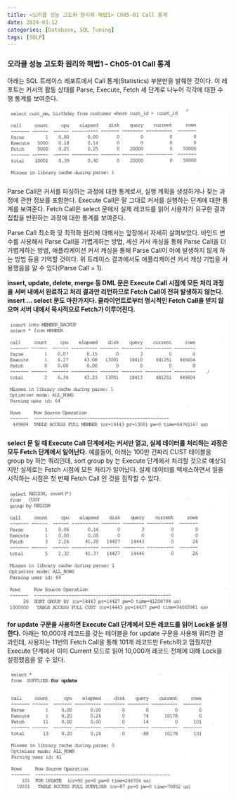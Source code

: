 ```yaml
---
title: <오라클 성능 고도화 원리와 해법1> Ch05-01 Call 통계
date: 2024-03-12
categories: [Database, SQL Tuning]
tags: [SQLP]
---
```


### 오라클 성능 고도화 원리와 해법1 - Ch05-01 Call 통계

아래는 SQL 트레이스 레포트에서 Call 통계(Statistics) 부분만을 발췌한 것이다. 이 레포트는 커서의 활동 상태를 Parse, Execute, Fetch 세 단계로 나누어 각각에 대한 수행 통계를 보여준다.

![](/assets/images/sqlp/sqlp1-05-01-statistics1.png)

Parse Call은 커서를 파싱하는 과정에 대한 통계로서, 실행 계획을 생성하거나 찾는 과정에 관한 정보를 포함한다. Execute Call은 말 그대로 커서를 실행하는 단계에 대한 통계를 보여준다. Fetch Call은 select 문에서 실제 레코드를 읽어 사용자가 요구한 결과 집합을 반환하는 과정에 대한 통계를 보여준다.

Parse Call 최소화 및 최적화 원리에 대해서는 앞장에서 자세히 살펴보았다. 바인드 변수를 사용해서 Parse Call을 가볍게하는 방법, 세션 커서 캐싱을 통해 Parse Call을 더 가볍게하는 방법, 애플리케이션 커서 캐싱을 통해 Parse Call이 아예 발생하지 않게 하는 방법 등을 기억할 것이다. 위 트레이스 결과에서도 애플리케이션 커서 캐싱 기법을 사용했음을 알 수 있다(Parse Call = 1).

**insert, update, delete, merge 등 DML 문은 Execute Call 시점에 모든 처리 과정을 서버 내에서 완료하고 처리 결과만 리턴하므로 Fetch Call이 전혀 발생하지 않는다. insert ... select 문도 마찬가지다. 클라이언트로부터 명시적인 Fetch Call을 받지 않으며 서버 내에서 묵시적으로 Fetch가 이루어진다.**

![](/assets/images/sqlp/sqlp1-05-01-statistics2.png)

**select 문 일 때 Execute Call 단계에서는 커서만 열고, 실제 데이터를 처리하는 과정은 모두 Fetch 단계에서 일어난다.** 예를들어, 아래는 100만 건짜리 CUST 테이블을 group by 하는 쿼리인데, sort group by 는 Execute 단계에서 처리할 것으로 예상되지만 실제로는 Fetch 시점에 모든 처리가 일어났다. 실제 데이터를 액세스하면서 일을 시작하는 시점은 첫 번째 Fetch Call 인 것을 짐작할 수 있다.

![](/assets/images/sqlp/sqlp1-05-01-statistics3.png)

**for update 구문을 사용하면 Execute Call 단계에서 모든 레코드를 읽어 Lock을 설정한다.** 아래는 10,000개 레코드를 갖는 테이블을 for update 구문을 사용해 쿼리한 결과인데, 사용자는 11번의 Fetch Call을 통해 101개 레코드만 Fetch하고 멈췄지만 Execute 단계에서 이미 Current 모드로 읽어 10,000개 레코드 전체에 대해 Lock을 설정했음을 알 수 있다.

![](/assets/images/sqlp/sqlp1-05-01-statistics4.png)
